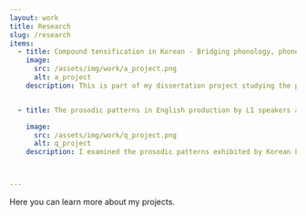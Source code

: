 ```yaml
---
layout: work
title: Research
slug: /research
items:
  - title: Compound tensification in Korean - Bridging phonology, phonetics, and morphology [<a href="https://drive.google.com/file/d/15I8WHJa4ytbs3MLPyJ9lDT_-CvffA00A/view?usp=drive_link">proceeding paper on the corpus study</a>]
    image:
      src: /assets/img/work/a_project.png
      alt: a_project
    description: This is part of my dissertation project studying the phonetic realization of a morpho-phonological process in Korean called sai-sios, or compound tensification. It causes a plain obstruent in the initial position of the second noun to become tense in a noun + noun compound. Compound tensification is interesting since it's not entirely predictable when it occurs and what happens to the pronunciations when it does. I examined corpus data to answer questions of how compound tensification is manifested in actual speech and whether there is a categorical distinction between tense stops derived from compound tensification and underlying plain and tense stops, as described in the traditional literature. Currently, I'm working on publishing results from a production experiment and running a perception experiment.


  - title: The prosodic patterns in English production by L1 speakers and Korean L2 speakers of English [<a href="https://drive.google.com/file/d/11omcu9aEJOyL-MwxhG5x6uwLZJ9wDYQO/view?usp=sharing">abstract</a>]

    image:
      src: /assets/img/work/q_project.png
      alt: q_project
    description: I examined the prosodic patterns exhibited by Korean L2 speakers of English compared to English L1 speakers. Since Korean and English are prosodically distinct languages, I expected unique patterns to arise for Korean L2 speakers from L1 influence. Specifically, I hypothesized that the difference would stem from a Korean prosodic property in which phrase edges are highly prominent. This hypothesis is supported by the result that shows that L2 speakers are more consistently affected by boundary effects. It further indicates that specific prosodic characteristics of L1 shape the realization of L2 speech, which helps us understand why L2 speech sounds distinct from L1 systematically.



---
```

Here you can learn more about my projects.
<br />
<br />
